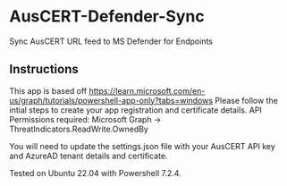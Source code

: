 # AusCERT-Defender-Sync
Sync AusCERT URL feed to MS Defender for Endpoints

## Instructions

This app is based off https://learn.microsoft.com/en-us/graph/tutorials/powershell-app-only?tabs=windows
Please follow the intial steps to create your app registration and certificate details.
API Permissions required: Microsoft Graph -> ThreatIndicators.ReadWrite.OwnedBy

You will need to update the settings.json file with your AusCERT API key and AzureAD tenant details and certificate. 

Tested on Ubuntu 22.04 with Powershell 7.2.4.